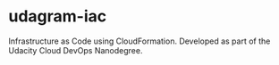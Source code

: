 # udagram-iac
Infrastructure as Code using CloudFormation. Developed as part of the Udacity Cloud DevOps Nanodegree.
